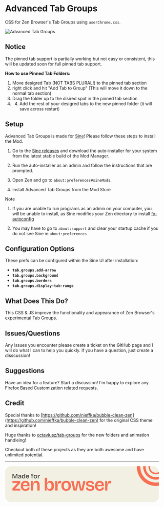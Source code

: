 # Advanced Tab Groups  

CSS for Zen Browser's Tab Groups using `userChrome.css`. 

![Advanced Tab Groups](https://github.com/Anoms12/Advanced-Tab-Groups/blob/V2.0.0/image.png)  
## Notice

The pinned tab support is partially working but not easy or consistent, this will be updated soon for full pinned tab support.

**How to use Pinned Tab Folders:**

1. Move desigred Tab (NOT TABS PLURAL!) to the pinned tab section
2. right click and hit "Add Tab to Group" (This will move it down to the normal tab section)
3. Drag the folder up to the disired spot in the pinned tab section
4. 4. Add the rest of your desigred tabs to the new pinned folder (it will save across restart)
  

## Setup

Advanced Tab Groups is made for [Sine](https://github.com/CosmoCreeper/Sine)! Please follow these steps to install the Mod.

1. Go to the [Sine releases](https://github.com/CosmoCreeper/Sine/releases) and download the auto-installer for your system from the latest stable build of the Mod Manager.

2. Run the auto-installer as an admin and follow the instructions that are prompted.

3. Open Zen and go to `about:preferences#sineMods`.

4. Install Advanced Tab Groups from the Mod Store

> [!NOTE]
>
> 1. If you are unable to run programs as an admin on your computer, you will be unable to install, as Sine modifies your Zen directory to install [fx-autoconfig](https://github.com/MrOtherGuy/fx-autoconfig) 
>
> 2. You may have to go to `about:support` and clear your startup cache if you do not see Sine in `about:preferences`

## Configuration Options  

These prefs can be configured within the Sine UI after installation:  

- **`tab.groups.add-arrow`**  
- **`tab.groups.background`**  
- **`tab.groups.borders`**  
- **`tab.groups.display-tab-range`**


## What Does This Do?  
This CSS & JS improve the functionality and appearance of Zen Browser's experimental Tab Groups.  

## Issues/Questions
 Any issues you encounter please create a ticket on the GitHub page and I will do what I can to help you quickly. If you have a question, just create a disscussion!

## Suggestions  

Have an idea for a feature? Start a discussion! I'm happy to explore any Firefox Based Customization related requests.  

## Credit  

Special thanks to [https://github.com/nieffka/bubble-clean-zen](https://github.com/nieffka/bubble-clean-zen) for the original CSS theme and inspiration!

Huge thanks to [octaviusz/tab-groups](https://github.com/octaviusz/zen-groups) for the new folders and animation handleing!

Checkout both of these projects as they are both awesome and have unlimited potential.

---

<img src="https://github.com/heyitszenithyt/zen-browser-badges/raw/fb14dcd72694b7176d141c774629df76af87514e/light/zen-badge-light.png" alt="Made For Zen Badge">
